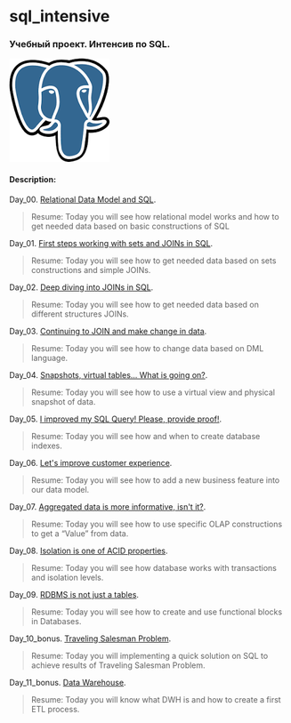 # sql_intensive

### Учебный проект. Интенсив по SQL.  
![PostgreSQL](https://github.com/GTimsan/sql_intensive/blob/main/src/elephant.png)    


#### Description:
Day_00. [Relational Data Model and SQL](https://github.com/GTimsan/sql_intensive/tree/main/src/00).  
  >Resume: Today you will see how relational model works and how to get needed data based on basic constructions of  SQL   

Day_01. [First steps working with sets and JOINs in SQL](https://github.com/GTimsan/Linux_Monitoring_2/tree/main/src/01).  
  > Resume: Today you will see how to get needed data based on sets constructions and simple JOINs.  

Day_02. [Deep diving into JOINs in SQL](https://github.com/GTimsan/Linux_Monitoring_2/tree/main/src/02).  
  > Resume: Today you will see how to get needed data based on different structures JOINs.  

Day_03. [Continuing to JOIN and make change in data](https://github.com/GTimsan/Linux_Monitoring_2/tree/main/src/03).  
  > Resume: Today you will see how to change data based on DML language.  

Day_04. [Snapshots, virtual tables… What is going on?](https://github.com/GTimsan/Linux_Monitoring_2/tree/main/src/04).  
  > Resume: Today you will see how to use a virtual view and physical snapshot of data.  

Day_05. [I improved my SQL Query! Please, provide proof!](https://github.com/GTimsan/Linux_Monitoring_2/tree/main/src/05).  
  > Resume: Today you will see how and when to create database indexes.  

Day_06. [Let's improve customer experience](https://github.com/GTimsan/Linux_Monitoring_2/tree/main/src/06).  
  > Resume: Today you will see how to add a new business feature into our data model.  

Day_07. [Aggregated data is more informative, isn't it?](https://github.com/GTimsan/Linux_Monitoring_2/tree/main/src/07).  
  > Resume: Today you will see how to use specific OLAP constructions to get a “Value” from data.  

Day_08. [Isolation is one of ACID properties](https://github.com/GTimsan/Linux_Monitoring_2/tree/main/src/08).  
  > Resume: Today you will see how database works with transactions and isolation levels.  

Day_09. [RDBMS is not just a tables](https://github.com/GTimsan/Linux_Monitoring_2/tree/main/src/09).  
  > Resume: Today you will see how to create and use functional blocks in Databases.  

Day_10_bonus. [Traveling Salesman Problem](https://github.com/GTimsan/Linux_Monitoring_2/tree/main/src/10).  
  > Resume: Today you will implementing a quick solution on SQL to achieve results of Traveling Salesman Problem.  

Day_11_bonus. [Data Warehouse](https://github.com/GTimsan/Linux_Monitoring_2/tree/main/src/11).  
  > Resume: Today you will know what DWH is and how to create a first ETL process.  
